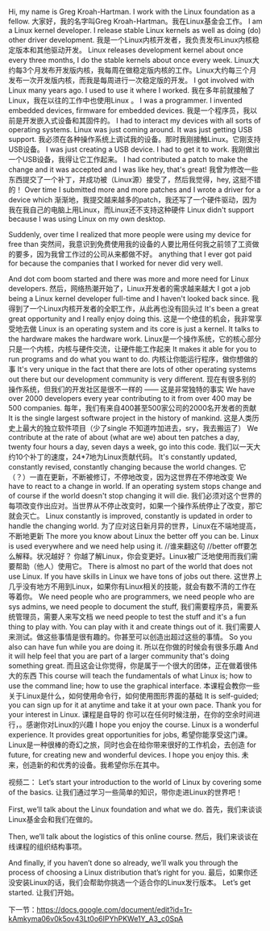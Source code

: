 Hi, my name is Greg Kroah-Hartman. I work with the Linux foundation as a fellow.
            大家好，我的名字叫Greg Kroah-Hartman。我在Linux基金会工作。
I am a Linux kernel developer. I release stable Linux kernels as well as doing (do) other driver development.
            我是一个Linux内核开发者，我负责发布Linux内核稳定版本和其他驱动开发。
Linux releases development kernel about once every three months, I do the stable kernels about once every week.
            Linux大约每3个月发布开发版内核，我每周在做稳定版内核的工作。Linux大约每三个月发布一次开发版内核，而我是每周进行一次稳定版的开发。
I got involved with Linux many years ago. I used to use it where I worked.
       我在多年前就接触了Linux，我在以往的工作中也使用Linux 。
I was a programmer. I invented embedded devices, firmware for embedded devices.
            我是一个程序员，我以前是开发嵌入式设备和其固件的。
I had to interact my devices with all sorts of operating systems. Linux was just coming around. It was just getting USB support.
            我必须在各种操作系统上调试我的设备。那时我刚接触Linux。它刚支持USB设备。
I was just creating a USB device. I had to get it to work.
            我刚做出一个USB设备，我得让它工作起来。
I had contributed a patch to make the change and it was accepted and I was like hey, that's great!
           我曾为修改一些东西提交了一个补丁，并成功被（Linux源）接受了，然后我觉得，hey, 这挺不错的！
Over time I submitted more and more patches and I wrote a driver for a device which
渐渐地，我提交越来越多的patch，我还写了一个硬件驱动，因为我在我自己的电脑上用Linux，而Linux还不支持这种硬件
Linux didn't support because I was using Linux on my own desktop.

Suddenly, over time I realized that more people were using my device for free than
突然间，我意识到免费使用我的设备的人要比用任何我之前领了工资做的要多，因为我曾工作过的公司从来都做不好。
anything that I ever got paid for because the companies that I worked for never did very well.

And dot com boom started and there was more and more need for Linux developers.
然后，网络热潮开始了，Linux开发者的需求越来越大
I got a job being a Linux kernel developer full-time and I haven't looked back since.
我得到了一个Linux内核开发者的全职工作，从此再也没有回头过
It's been a great great opportunity and I really enjoy doing this.
这是一个绝佳的机会，我非常享受地去做
Linux is an operating system and its core is just a kernel. It talks to the hardware makes the hardware work.
Linux是一个操作系统，它的核心部分只是一个内核，内核与硬件交流，让硬件能工作起来
It makes it able for you to run programs and do what you want to do.
内核让你能运行程序，做你想做的事
It's very unique in the fact that there are lots of other operating systems out there but our development community is very different.
现在有很多别的操作系统，但我们的开发社区是很不一样的 —— 这是非常独特的事实
We have over 2000 developers every year contributing to it from over 400 may be 500 companies.
           每年，我们有来自400甚至500家公司的2000名开发者的贡献
It is the single largest software project in the history of mankind.
           这是人类历史上最大的独立软件项目（少了single 不知道咋加进去，sry，我去搬运了）
We contribute at the rate of about (what are we) about ten patches a day, twenty four hours a day, seven days a week, go into this code.
我们以一天大约10个补丁的速度，24*7地为Linux贡献代码。
It's constantly updated, constantly revised, constantly changing because the world changes.
它（？）一直在更新，不断被修订，不停地改变，因为这世界在不停地改变
We have to react to a change in world. If an operating system stops change and of course if the world doesn't stop changing it will die.
我们必须对这个世界的每项改变作出应对。当世界从不停止改变时，如果一个操作系统停止了改变，那它就会灭亡。
Linux constantly is improved, constantly is updated in order to handle the changing world.
为了应对这日新月异的世界，Linux在不端地提高，不断地更新
The more you know about Linux the better off you can be. Linux is used everywhere and we need help using it.
//谁来翻这句
//better off要怎么解释。状况越好？
你越了解Linux，你会变更好。Linux被广泛地使用而我们需要帮助（他人）使用它。
There is almost no part of the world that does not use Linux. If you have skills in Linux we have tons of jobs out there.
这世界上几乎没有地方不用到Linux，如果你有Linux相关的技能，就会有数不清的工作在等着你。
We need people who are programmers, we need people who are sys admins, we need people to document the stuff,
我们需要程序员，需要系统管理员，需要人来写文档
we need people to test the stuff and it's a fun thing to play with. You can play with it and create things out of it.
我们需要人来测试。做这些事情是很有趣的。你甚至可以创造出超过这些的事情。
So you also can have fun while you are doing it.
所以在你做的时候会有很多乐趣
And it will help feel that you are part of a larger community that's doing something great.
而且这会让你觉得，你是属于一个很大的团体，正在做着很伟大的东西
This course will teach the fundamentals of what Linux is; how to use the command line; how to use the graphical interface.
本课程会教你一些关于Linux是什么，如何使用命令行，如何使用图形界面的基础
It is self-guided; you can sign up for it at anytime and take it at your own pace. Thank you for your interest in Linux.
课程是自导的 你可以在任何时候注册，在你的空余时间进行，。感谢你对Linux的兴趣
I hope you enjoy the course. Linux is a wonderful experience. It provides great opportunities for jobs,
           希望你能享受这门课。Linux是一种很棒的奇幻之旅，同时也会在给你带来很好的工作机会，去创造
for future, for creating new and wonderful devices. I hope you enjoy this.
           未来，创造新的和优秀的设备。我希望你乐在其中。




视频二：
Let’s start your introduction to the world of Linux by covering some of the basics.
            让我们通过学习一些简单的知识，带你走进Linux的世界吧！

First, we’ll talk about the Linux foundation and what we do.
            首先，我们来谈谈Linux基金会和我们在做的。

Then, we’ll talk about the logistics of this online course.
            然后，我们来谈谈在线课程的组织结构事项。

And finally, if you haven’t done so already, we’ll walk you through the process of choosing a Linux distribution that’s right for you.
           最后，如果你还没安装Linux的话，我们会帮助你挑选一个适合你的Linux发行版本。
Let’s get started.
            让我们开始。


下一节：https://docs.google.com/document/edit?id=1r-kAmkyma06v0k5ov43Lt0o6IPYhPKWe1Y_A3_c0SpA


